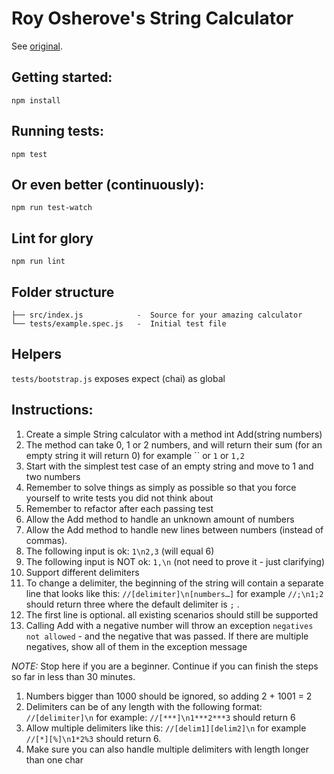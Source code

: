# Roy Osherove's String Calculator

See [original](http://osherove.com/tdd-kata-1).

## Getting started:

`npm install`

## Running tests:

`npm test`

## Or even better (continuously):

`npm run test-watch`

## Lint for glory

`npm run lint`

## Folder structure

```
├── src/index.js            -  Source for your amazing calculator
└── tests/example.spec.js   -  Initial test file
```

## Helpers

`tests/bootstrap.js` exposes expect (chai) as global

## Instructions:

1. Create a simple String calculator with a method int Add(string numbers)
1. The method can take 0, 1 or 2 numbers, and will return their sum (for an empty string it will return 0) for example `` or `1` or `1,2`
1. Start with the simplest test case of an empty string and move to 1 and two numbers
1. Remember to solve things as simply as possible so that you force yourself to write tests you did not think about
1. Remember to refactor after each passing test
1. Allow the Add method to handle an unknown amount of numbers
1. Allow the Add method to handle new lines between numbers (instead of commas).
1. The following input is ok:  `1\n2,3`  (will equal 6)
1. The following input is NOT ok:  `1,\n` (not need to prove it - just clarifying)
1. Support different delimiters
1. To change a delimiter, the beginning of the string will contain a separate line that looks like this:   `//[delimiter]\n[numbers…]` for example `//;\n1;2` should return three where the default delimiter is `;` .
1. The first line is optional. all existing scenarios should still be supported
1. Calling Add with a negative number will throw an exception `negatives not allowed` - and the negative that was passed. If there are multiple negatives, show all of them in the exception message

*NOTE:* Stop here if you are a beginner. Continue if you can finish the steps so far in less than 30 minutes.

1. Numbers bigger than 1000 should be ignored, so adding 2 + 1001 = 2
1. Delimiters can be of any length with the following format:  `//[delimiter]\n` for example: `//[***]\n1***2***3` should return 6
1. Allow multiple delimiters like this:  `//[delim1][delim2]\n` for example `//[*][%]\n1*2%3` should return 6.
1. Make sure you can also handle multiple delimiters with length longer than one char
